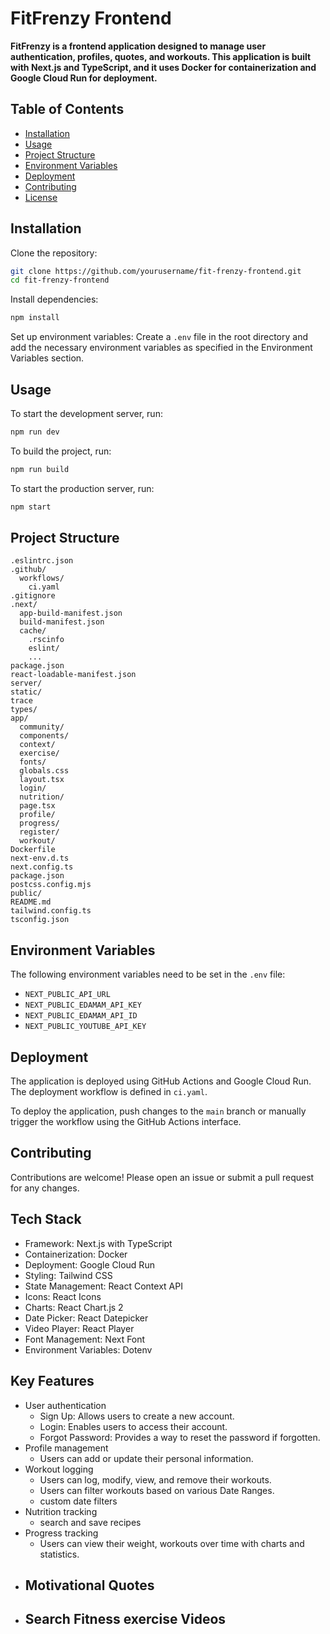 # FitFrenzy Frontend

**FitFrenzy is a frontend application designed to manage user authentication, profiles, quotes, and workouts. This application is built with Next.js and TypeScript, and it uses Docker for containerization and Google Cloud Run for deployment.**

## Table of Contents
- [Installation](#installation)
- [Usage](#usage)
- [Project Structure](#project-structure)
- [Environment Variables](#environment-variables)
- [Deployment](#deployment)
- [Contributing](#contributing)
- [License](#license)

## Installation

Clone the repository:

```bash
git clone https://github.com/yourusername/fit-frenzy-frontend.git
cd fit-frenzy-frontend
```

Install dependencies:

```bash
npm install
```

Set up environment variables: Create a `.env` file in the root directory and add the necessary environment variables as specified in the Environment Variables section.

## Usage

To start the development server, run:

```bash
npm run dev
```

To build the project, run:

```bash
npm run build
```

To start the production server, run:

```bash
npm start
```

## Project Structure

```
.eslintrc.json
.github/
  workflows/
    ci.yaml
.gitignore
.next/
  app-build-manifest.json
  build-manifest.json
  cache/
    .rscinfo
    eslint/
    ...
package.json
react-loadable-manifest.json
server/
static/
trace
types/
app/
  community/
  components/
  context/
  exercise/
  fonts/
  globals.css
  layout.tsx
  login/
  nutrition/
  page.tsx
  profile/
  progress/
  register/
  workout/
Dockerfile
next-env.d.ts
next.config.ts
package.json
postcss.config.mjs
public/
README.md
tailwind.config.ts
tsconfig.json
```

## Environment Variables

The following environment variables need to be set in the `.env` file:

- `NEXT_PUBLIC_API_URL`
- `NEXT_PUBLIC_EDAMAM_API_KEY`
- `NEXT_PUBLIC_EDAMAM_API_ID`
- `NEXT_PUBLIC_YOUTUBE_API_KEY`

## Deployment

The application is deployed using GitHub Actions and Google Cloud Run. The deployment workflow is defined in `ci.yaml`.

To deploy the application, push changes to the `main` branch or manually trigger the workflow using the GitHub Actions interface.

## Contributing

Contributions are welcome! Please open an issue or submit a pull request for any changes.

## Tech Stack

- Framework: Next.js with TypeScript
- Containerization: Docker
- Deployment: Google Cloud Run
- Styling: Tailwind CSS
- State Management: React Context API
- Icons: React Icons
- Charts: React Chart.js 2
- Date Picker: React Datepicker
- Video Player: React Player
- Font Management: Next Font
- Environment Variables: Dotenv

## Key Features

- User authentication
  - Sign Up: Allows users to create a new account.
  - Login: Enables users to access their account.
  - Forgot Password: Provides a way to reset the password if forgotten.
- Profile management
  - Users can add or update their personal information.
- Workout logging
  - Users can log, modify, view, and remove their workouts.
  - Users can filter workouts based on various Date Ranges.
  - custom date filters
- Nutrition tracking
  - search and save recipes
- Progress tracking
  - Users can view their weight, workouts over time with charts and statistics.
- Motivational Quotes
  -
- Search Fitness exercise Videos
  - 

